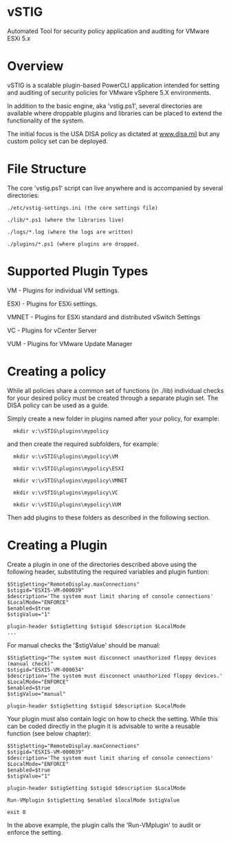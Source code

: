 vSTIG
=====

Automated Tool for security policy application and auditing for VMware ESXi 5.x

Overview
=====

vSTIG is a scalable plugin-based PowerCLI application intended for setting and auditing of security policies for
VMware vSphere 5.X environments.

In addition to the basic engine, aka 'vstig.ps1', several directories are available where droppable plugins and
libraries can be placed to extend the functionality of the system.

The initial focus is the USA DISA policy as dictated at www.disa.mil but any custom policy set can be deployed.

File Structure
======

The core 'vstig.ps1' script can live anywhere and is accompanied by several directories:

```
./etc/vstig-settings.ini (the core settings file)

./lib/*.ps1 (where the libraries live)

./logs/*.log (where the logs are written)

./plugins/*.ps1 (where plugins are dropped.
```

Supported Plugin Types
=====

VM - Plugins for individual VM settings.

ESXI - Plugins for ESXi settings.

VMNET - Plugins for ESXi standard and distributed vSwitch Settings

VC - Plugins for vCenter Server

VUM - Plugins for VMware Update Manager


Creating a policy
=====

While all policies share a common set of functions (in ./lib) individual checks for your desired policy must be created
through a separate plugin set.  The DISA policy can be used as a guide.

Simply create a new folder in plugins named after your policy, for example:

```  mkdir v:\vSTIG\plugins\mypolicy```

and then create the required subfolders, for example:
```
  mkdir v:\vSTIG\plugins\mypolicy\VM
  
  mkdir v:\vSTIG\plugins\mypolicy\ESXI
  
  mkdir v:\vSTIG\plugins\mypolicy\VMNET
  
  mkdir v:\vSTIG\plugins\mypolicy\VC
  
  mkdir v:\vSTIG\plugins\mypolicy\VUM
```  
  
Then add plugins to these folders as described in the following section.


Creating a Plugin
======

Create a plugin in one of the directories described above using the following header, substituting the
required variables and plugin funtion:

```
$StigSetting="RemoteDisplay.maxConnections"
$stigid="ESXI5-VM-000039"
$description='The system must limit sharing of console connections'
$LocalMode="ENFORCE"
$enabled=$true
$stigValue="1"

plugin-header $stigSetting $stigid $description $LocalMode
...
```

For manual checks the '$stigValue' should be manual:

```
$StigSetting="The system must disconnect unauthorized floppy devices (manual check)"
$stigid="ESXI5-VM-000034"
$description='The system must disconnect unauthorized floppy devices.'
$LocalMode="ENFORCE"
$enabled=$true
$stigValue="manual"

plugin-header $stigSetting $stigid $description $LocalMode
```

Your plugin must also contain logic on how to check the setting.  While this can be coded directly in the plugin it is
advisable to write a reusable function (see below chapter):

```
$StigSetting="RemoteDisplay.maxConnections"
$stigid="ESXI5-VM-000039"
$description='The system must limit sharing of console connections'
$LocalMode="ENFORCE"
$enabled=$true
$stigValue="1"

plugin-header $stigSetting $stigid $description $LocalMode

Run-VMplugin $stigSetting $enabled $localMode $stigValue

exit 0
```

In the above example, the plugin calls the 'Run-VMplugin' to audit or enforce the setting.



